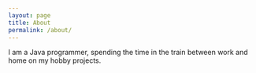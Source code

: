 ```yaml
---
layout: page
title: About
permalink: /about/
---
```


I am a Java programmer, spending the time in the train between work and home on my hobby projects.
